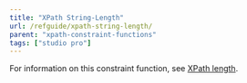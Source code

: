 ```yaml
---
title: "XPath String-Length"
url: /refguide/xpath-string-length/
parent: "xpath-constraint-functions"
tags: ["studio pro"]
---
```



For information on this constraint function, see [XPath length](/refguide/xpath-length/).
